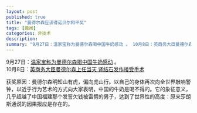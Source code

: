 ```yaml
---
layout: post
published: true
title: "曼得尔森应该得诺贝尔和平奖"
tags: [趣闻]
categories: 非技术    
description: 
summary: "9月27日：温家宝称为曼德尔森喝中国牛奶感动 。 10月8日：英商务大臣曼德尔森上任当天 肾结石发作接受手术  获奖原因：曼德尔森明知山有虎，偏向虎山行。以自己的身体再次向全世界敲响警钟，以近乎行为艺术的方式向大家表明，中国的牛奶是喝不得的"
---
```

9月27日：[温家宝称为曼德尔森喝中国牛奶感动][Link 1] 。  
10月8日：[英商务大臣曼德尔森上任当天 肾结石发作接受手术][Link 2]   
  
  
获奖原因：曼德尔森明知山有虎，偏向虎山行。以自己的身体再次向全世界敲响警钟，以近乎行为艺术的方式向大家表明，中国的牛奶是喝不得的。它的象征意义，几乎超越了中国福建那个发誓欠钱被雷劈的男子，达到了世界性的高度：原来莎朗斯通说的因果报应是存在的。  
  
  
  



[Link 1]: http://finance.sina.com.cn/hy/20080927/17315351214.shtml
[Link 2]: http://finance.ifeng.com/news/hqcj/20081008/173686.shtml